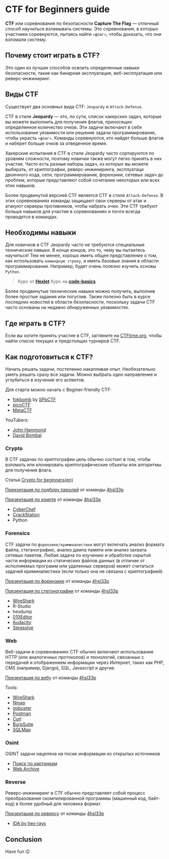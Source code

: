 # СTF for Beginners guide

**CTF** или соревнования по безопасности **Capture The Flag** — отличный способ научиться взламывать системы. Это соревнования, в которых участники соревнуются, пытаясь найти `«флаг»`, чтобы доказать, что они взломали систему.

## Почему стоит играть в CTF?

Это один из лучших способов освоить определенные навыки безопасности, такие как бинарная эксплуатация, веб-эксплуатация или реверс-инжиниринг.

## Виды CTF

Существует два основных вида CTF: `Jeopardy` и `Attack-Defense`.

CTF в стиле **Jeopardy** — это, по сути, список хакерских задач, которые вы можете выполнить для получения флагов, приносящих определенное количество очков. Эти задачи включают в себя использование уязвимости или решение задачи программирования, чтобы украсть `«флаг»`. Команды соревнуются, кто найдет больше флагов и наберет больше очков за отведенное время.

Хакерские испытания в CTF в стиле Jeopardy часто сортируются по уровням сложности, поэтому новички также могут легко принять в них участие. Часто есть разные наборы задач, из которых вы можете выбирать, от криптографии, реверс-инжиниринга, эксплуатаци двоичного кода, сети, программирования, форензики, сетевых задач до проблем, которые представляют собой сочетание некоторых или всех этих навыков.

Более продвинутой версией CTF является CTF в стиле `Attack-Defense`. В этих соревнованиях команды защищают свои серверы от атак и атакуют серверы противников, чтобы набрать очки. Эти CTF требуют больше навыков для участия в соревнованиях и почти всегда проводятся в командах.

## Необходимы навыки

Для новичков в СТF Jeopardy часто не требуются специальные технические навыки. В конце концов, это то, чему вы пытаетесь научиться! Тем не менее, хорошо иметь общее представление о том, как использовать `командную строку`, и иметь базовые знания в области программирования. Например, будет очень полезно изучить основы `Python`.
> Курс от [**Hexlet**](https://ru.hexlet.io/courses/python-basics)
> Курс на [**code-basics**](https://ru.code-basics.com/languages/python)

Более продвинутые технические навыки можно получить, выполнив более простые задания или погуглив. Также полезно быть в курсе последних новостей в области безопасности, поскольку задачи CTF часто основаны на недавно обнаруженных уязвимостях.

## Где играть в CTF?

Если вы хотите принять участие в CTF, загляните на [CTFtime.org](https://ctftime.org/), чтобы найти список текущих и предстоящих турниров CTF.

## Как подготовиться к CTF?

Начать решать задачи, постепенно накапливая опыт. Необязательно уметь решать сразу все задачи. Можно выбрать одно направление и углубиться в изучение его аспектов.

Для старта можно начать с Beginer-friendly СTF:

- [fokbomb](https://forkbomb.ru/tasks) by [SPbCTF](https://vk.com/spbctf)
- [picoCTF](https://picoctf.org/)
- [MetaCTF](https://metactf.com/cybergames)

YouTubers:

- [John Hammond](https://www.youtube.com/c/JohnHammond010)
- [David Bombal](https://www.youtube.com/c/DavidBombal)

### Crypto

В СТF задачах по криптографии цель обычно состоит в том, чтобы взломать или клонировать криптографические объекты или алгоритмы для получения флага.

Статья [Crypto for beginners(en)](https://charcharbinks.com/post/ctf_crypto_for_beginners/)

[Преезнтация по подбору паролей](https://docs.google.com/viewer?url=https://raw.githubusercontent.com/JaysesS/4hsl33p_borda/main/flask/data/presentation/passwrd.pdf) от команды [4hsl33p](https://vk.com/gumrf_ctf)

[Презентация по крипте](https://docs.google.com/viewer?url=https://raw.githubusercontent.com/JaysesS/4hsl33p_borda/main/flask/data/presentation/Crypto.pdf) от команды [4hsl33p](https://vk.com/gumrf_ctf)

- [CyberChef](https://gchq.github.io/CyberChef/)
- [CrackStation](https://crackstation.net/)
- Python

### Forensics

CTF задачи по `форензике/криминалистики` могут включать анализ формата файла, стеганографию, анализ дампа памяти или анализ захвата сетевых пакетов. Любая задача по изучению и обработке скрытой части информации из статических файлов данных (в отличие от исполняемых программ или удаленных серверов) может считаться задачей криминалистики (если только она не связана с криптографией)

[Презентация по форензике](https://docs.google.com/viewer?url=https://raw.githubusercontent.com/JaysesS/4hsl33p_borda/main/flask/data/presentation/Forensics.pdf) от команды [4hsl33p](https://vk.com/gumrf_ctf)

[Презентация по стегонографии](https://docs.google.com/viewer?url=https://raw.githubusercontent.com/JaysesS/4hsl33p_borda/main/flask/data/presentation/Stego.pdf) от команды [4hsl33p](https://vk.com/gumrf_ctf)

- [WireShark](https://www.wireshark.org/)
- R-Studio
- hexdump
- [010Editor](https://www.sweetscape.com/download/010editor/)
- [Audacity](https://www.audacityteam.org/)
- [Stegsolve](http://www.caesum.com/handbook/Stegsolve.jar)

### Web

Веб-задачи в соревнованиях CTF обычно включают использование HTTP (или аналогичных протоколов) и технологий, связанных с передачей и отображением информации через Интернет, таких как PHP, CMS (например, Django), SQL, Javascript и другие.

[Презентация по вебу](https://docs.google.com/viewer?url=https://raw.githubusercontent.com/JaysesS/4hsl33p_borda/main/flask/data/presentation/Web.pdf) от команды [4hsl33p](https://vk.com/gumrf_ctf)

Tools:

- [WireShark](https://www.wireshark.org/)
- [Nmap](https://nmap.org/download.html)
- [gobuster](https://github.com/OJ/gobuster)
- [Postman](https://www.postman.com/)
- [Curl](https://curl.se/download.html)
- [BurpSuite](https://portswigger.net/burp/communitydownload)
- [SQLMap](https://github.com/sqlmapproject/sqlmap)

### Osint

OSINT задачи нацелена на посик информации из открытых источников

- [Поиск по картинкам](https://www.osintessentials.com/search-by-image)
- [Web Archive](https://web.archive.org/)

### Reverse

Реверс-инжиниринг в CTF обычно представляет собой процесс преобразования скомпилированной программы (машинный код, байт-код) в более удобный для человека формат.

[Презентация по реверсу](https://docs.google.com/viewer?url=https://raw.githubusercontent.com/JaysesS/4hsl33p_borda/main/flask/data/presentation/Reverse.pdf) от команды [4hsl33p](https://vk.com/gumrf_ctf)

- [IDA by hex-rays](https://www.hex-rays.com/ida-free/#download)

## Conclusion

Have fun 😉
